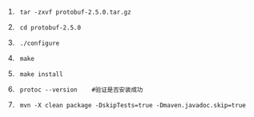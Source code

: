 1.      tar -zxvf protobuf-2.5.0.tar.gz
2.      cd protobuf-2.5.0
3.      ./configure
4.      make
5.      make install
6.      protoc --version    #验证是否安装成功
7.      mvn -X clean package -DskipTests=true -Dmaven.javadoc.skip=true
